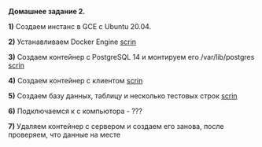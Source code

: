 **Домашнее задание 2.**

**1)** Создаем инстанс в GCE с Ubuntu 20.04.

**2)** Устанавливаем Docker Engine [scrin](https://github.com/monstermurm/postgres2022/blob/main/02-%D0%94%D0%97/InstallDocker.jpg)

**3)** Создаем контейнер с PostgreSQL 14 и монтируем его /var/lib/postgres [scrin](https://github.com/monstermurm/postgres2022/blob/main/02-%D0%94%D0%97/DockerPostgress.jpg)

**4)** Создаем контейнер с клиентом [scrin](https://github.com/monstermurm/postgres2022/blob/main/02-%D0%94%D0%97/DockerClient.jpg)

**5)** Создаем базу данных, таблицу и несколько тестовых строк [scrin](https://github.com/monstermurm/postgres2022/blob/main/02-%D0%94%D0%97/CreateTable.jpg)

**6)** Подключаемся к с компьютора - ???

**7)** Удаляем контейнер с сервером и создаем его занова, после проверяем, что данные на месте [](scrin)
